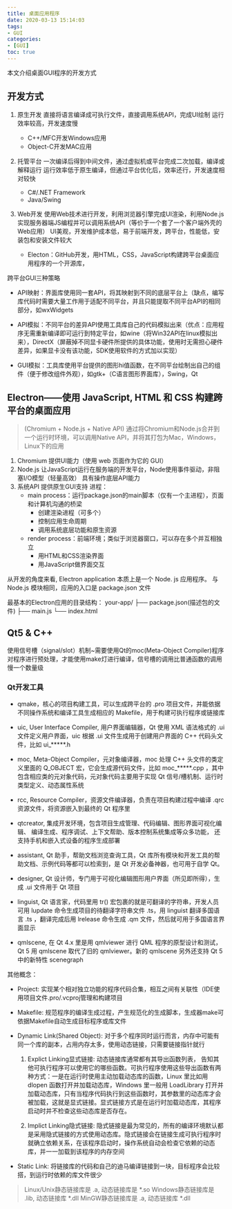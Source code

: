 ```yaml
---
title: 桌面应用程序
date: 2020-03-13 15:14:03
tags: 
- GUI
categories:
- [GUI]
toc: true
---
```

本文介绍桌面GUI程序的开发方式
<!--more-->
## 开发方式

1. 原生开发
   直接将语言编译成可执行文件，直接调用系统API，完成UI绘制
   运行效率较高，开发速度慢
   - C++/MFC开发Windows应用
   - Object-C开发MAC应用

2. 托管平台
   一次编译后得到中间文件，通过虚拟机或平台完成二次加载，编译或解释运行
   运行效率低于原生编译，但通过平台优化后，效率还行，开发速度相对较快
   - C#/.NET Framework
   - Java/Swing

3. Web开发
   使用Web技术进行开发，利用浏览器引擎完成UI渲染，利用Node.js实现服务器端JS编程并可以调用系统API（等价于一个套了一个客户端外壳的Web应用）
   UI美观，开发维护成本低，易于前端开发，跨平台，性能低，安装包和安装文件较大
   - Electon：GitHub开发，用HTML，CSS，JavaScript构建跨平台桌面应用程序的一个开源库，

跨平台GUI三种策略

- API映射：界面库使用同一套API，将其映射到不同的底层平台上（缺点，编写库代码时需要大量工作用于适配不同平台，并且只能提取不同平台API的相同部分，如wxWidgets

- API模拟：不同平台的差异API使用工具库自己的代码模拟出来（优点：应用程序无需重新编译即可运行到特定平台，如wine（将Win32API在linux模拟出来），DirectX（屏蔽掉不同显卡硬件所提供的具体功能，使用时无需担心硬件差异，如果显卡没有该功能，SDK使用软件的方式加以实现）

- GUI模拟：工具库使用平台提供的图形hi值函数，在不同平台绘制出自己的组件（便于修改组件外观），如gtk+（C语言图形界面库），Swing，Qt

## Electron——使用 JavaScript, HTML 和 CSS 构建跨平台的桌面应用

> (Chromium + Node.js + Native API) 
> 通过将Chromium和Node.js合并到一个运行时环境，可以调用Native API，并将其打包为Mac，Windows，Linux下的应用

1. Chromium
   提供UI能力（使用 web 页面作为它的 GUI）
2. Node.js
   让JavaScript运行在服务端的开发平台，Node使用事件驱动，非阻塞I/O模型（轻量高效）
   具有操作底层API能力
3. 系统API
   提供原生GUI支持
   进程：
   - main process：运行package.json的main脚本（仅有一个主进程），页面和计算机沟通的桥梁
     - 创建渲染进程（可多个）
     - 控制应用生命周期
     - 调用系统底层功能和原生资源
   - render process：前端环境；类似于浏览器窗口，可以存在多个并互相独立
     - 用HTML和CSS渲染界面
     - 用JavaScript做界面交互

从开发的角度来看, Electron application 本质上是一个 Node. js 应用程序。 与 Node.js 模块相同，应用的入口是 package.json 文件

最基本的Electron应用的目录结构：
your-app/
├── package.json(描述包的文件)
├── main.js
└── index.html

## Qt5 & C++ 

使用信号槽（signal/slot）机制~需要使用Qt的moc(Meta-Object Compiler)程序对程序进行预处理，才能使用make灯进行编译，信号槽的调用比普通函数的调用慢一个数量级

### Qt开发工具

- qmake，核心的项目构建工具，可以生成跨平台的 .pro 项目文件，并能依据不同操作系统和编译工具生成相应的 Makefile，用于构建可执行程序或链接库

- uic, User Interface Compiler, 用户界面编辑器，Qt 使用 XML 语法格式的 .ui 文件定义用户界面，uic 根据 .ui 文件生成用于创建用户界面的 C++ 代码头文件，比如 ui_*****.h

- moc, Meta-Object Compiler，元对象编译器，moc 处理 C++ 头文件的类定义里面的 Q_OBJECT 宏，它会生成源代码文件，比如 moc_*****.cpp ，其中包含相应类的元对象代码，元对象代码主要用于实现 Qt 信号/槽机制、运行时类型定义、动态属性系统

- rcc, Resource Compiler，资源文件编译器，负责在项目构建过程中编译 .qrc 资源文件，将资源嵌入到最终的 Qt 程序里

- qtcreator, 集成开发环境，包含项目生成管理、代码编辑、图形界面可视化编辑、 编译生成、程序调试、上下文帮助、版本控制系统集成等众多功能， 还支持手机和嵌入式设备的程序生成部署

- assistant, Qt 助手，帮助文档浏览查询工具，Qt 库所有模块和开发工具的帮助文档、示例代码等都可以检索到，是 Qt 开发必备神器，也可用于自学 Qt。

- designer, Qt 设计师，专门用于可视化编辑图形用户界面（所见即所得），生成 .ui 文件用于 Qt 项目

- linguist, Qt 语言家，代码里用 tr() 宏包裹的就是可翻译的字符串，开发人员可用 lupdate 命令生成项目的待翻译字符串文件 .ts，用 linguist 翻译多国语言 .ts ，翻译完成后用 lrelease 命令生成 .qm 文件，然后就可用于多国语言界面显示

- qmlscene, 在 Qt 4.x 里是用 qmlviewer 进行 QML 程序的原型设计和测试，Qt 5 用 qmlscene 取代了旧的 qmlviewer。新的 qmlscene 另外还支持 Qt 5 中的新特性 scenegraph

其他概念：

- Project: 实现某个相对独立功能的程序代码合集，相互之间有关联性（IDE使用项目文件.pro/.vcproj管理和构建项目

- Makefile: 规范程序的编译生成过程，产生规范化的生成脚本，生成器make可依据Makefile自动生成目标程序或库文件

- Dynamic Link(Shared Object): 对于多个程序同时运行而言，内存中可能有同一个库的副本，占用内存太多，使用动态链接，只需要链接指针就行

  1. Explict Linking显式链接: 动态链接库通常都有其导出函数列表， 告知其他可执行程序可以使用它的哪些函数。可执行程序使用这些导出函数有两种方式：一是在运行时使用主动加载动态库的函数，Linux 里比如用 dlopen 函数打开并加载动态库，Windows 里一般用 LoadLibrary 打开并加载动态库，只有当程序代码执行到这些函数时，其参数里的动态库才会被加载，这就是显式链接。显式链接方式是在运行时加载动态库，其程序启动时并不检查这些动态库是否存在。

  2. Implict Linking隐式链接: 隐式链接是最为常见的，所有的编译环境默认都是采用隐式链接的方式使用动态库。隐式链接会在链接生成可执行程序时就确立依赖关系，在该程序启动时，操作系统自动会检查它依赖的动态库，并一一加载到该程序的内存空间

- Static Link: 将链接库的代码和自己的迪马编译链接到一块，目标程序会比较搭，到运行时依赖的库文件很少

> Linux/Unix静态链接库是 \.a, 动态链接库是 \*.so
> Windows静态链接库是 \.lib, 动态链接库 \*.dll
> MinGW静态链接库是 \.a, 动态链接库 \*.dll
